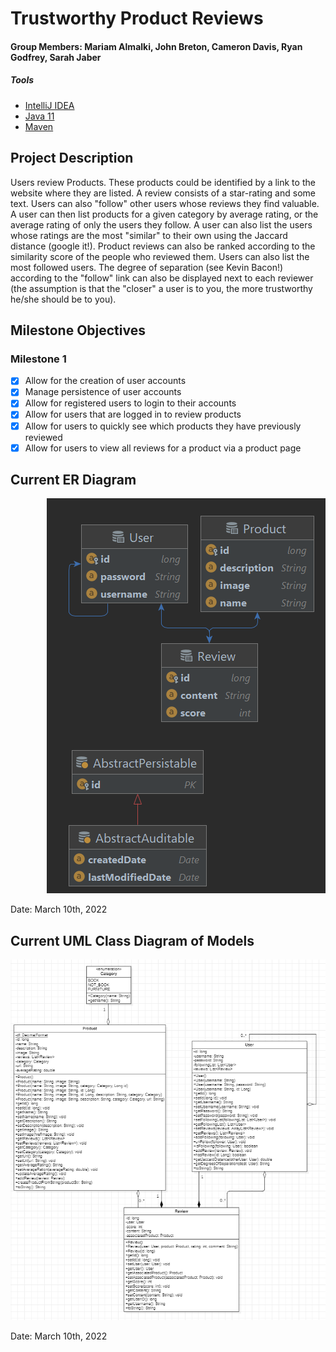 # Trustworthy Product Reviews
#### Group Members: Mariam Almalki, John Breton, Cameron Davis, Ryan Godfrey, Sarah Jaber

##### Tools

- [IntelliJ IDEA](https://www.jetbrains.com/idea/download)
- [Java 11](https://adoptopenjdk.net/releases.html?variant=openjdk11&jvmVariant=hotspot)
- [Maven](https://maven.apache.org/download.cgi)
 
## Project Description
Users review Products. These products could be identified by a link to the website where they are listed. A review consists of a star-rating and some text. Users can also "follow" other users whose reviews they find valuable. A user can then list products for a given category by average rating, or the average rating of only the users they follow. A user can also list the users whose ratings are the most "similar" to their own using the Jaccard distance (google it!). Product reviews can also be ranked according to the similarity score of the people who reviewed them. Users can also list the most followed users. The degree of separation (see Kevin Bacon!) according to the "follow" link can also be displayed next to each reviewer (the assumption is that the "closer" a user is to you, the more trustworthy he/she should be to you).

## Milestone Objectives
### Milestone 1
 - [X] Allow for the creation of user accounts
 - [X] Manage persistence of user accounts
 - [X] Allow for registered users to login to their accounts
 - [X] Allow for users that are logged in to review products
 - [X] Allow for users to quickly see which products they have previously reviewed
 - [X] Allow for users to view all reviews for a product via a product page

## Current ER Diagram

<p style="text-align:right">
<img src="documentation\ERDiagram.png" alt="ER Diagram">
</p>
Date: March 10th, 2022

## Current UML Class Diagram of Models

<p style="text-align:right">
<img src="documentation\ClassDiagram.png" alt="Class Diagram">
</p>
Date: March 10th, 2022
